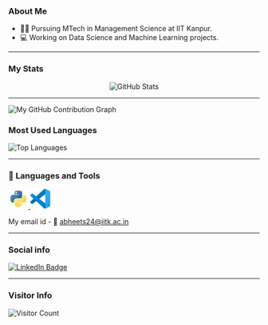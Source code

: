 ### About Me

- 👨‍💻 Pursuing MTech in Management Science at IIT Kanpur.
- 💻 Working on Data Science and Machine Learning projects.

---

### My Stats

<p align="center">
  <img src="https://github-readme-stats.vercel.app/api?username=Abheet-Sonker&show_icons=true&theme=dark" alt="GitHub Stats" />
</p>

---

![My GitHub Contribution Graph](https://github-contributions-graph.vercel.app/api?username=Abhee-Sonker&theme=dark)


### Most Used Languages

![Top Languages](https://github-readme-stats.vercel.app/api/top-langs/?username=Abheet-Sonker&layout=compact&theme=dark)

---

### 🔨 Languages and Tools

<p>
  <a href="https://www.python.org" target="_blank" rel="noreferrer">
    <img src="https://raw.githubusercontent.com/devicons/devicon/master/icons/python/python-original.svg" alt="python" width="40" height="40"/>
  </a>
  <a href="https://code.visualstudio.com/" target="_blank" rel="noreferrer">
    <img src="https://raw.githubusercontent.com/devicons/devicon/master/icons/vscode/vscode-original.svg" alt="vscode" width="40" height="40"/>
  </a>
</p>

<p>
  My email id - 📧 <a href="mailto:abheets24@iitk.ac.in">abheets24@iitk.ac.in</a>
</p>

---

### Social info

<a href="https://www.linkedin.com/in/abheet-sonker-0a433a18b/" target="_blank" rel="noreferrer">
  <img src="https://img.shields.io/badge/-LinkedIn-0077B5?style=for-the-badge&logo=linkedin&logoColor=white" alt="LinkedIn Badge"/>
</a>

---

### Visitor Info

![Visitor Count](https://visitor-badge.la/badge?page_id=Abheet-Sonker)
